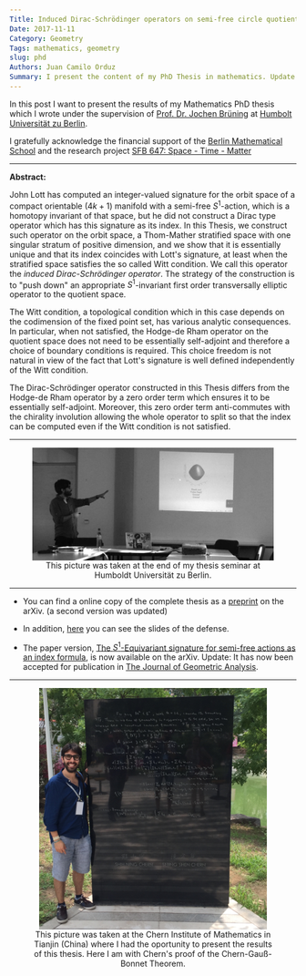 ```yaml
---
Title: Induced Dirac-Schrödinger operators on semi-free circle quotients
Date: 2017-11-11
Category: Geometry
Tags: mathematics, geometry
slug: phd
Authors: Juan Camilo Orduz
Summary: I present the content of my PhD Thesis in mathematics. Update: It has now been accepted for publication in The Journal of Geometric Analysis.
---
```


In this post I want to present the results of my Mathematics PhD thesis which I wrote under the supervision of [Prof. Dr. Jochen Brüning](https://www2.mathematik.hu-berlin.de/~bruening/) at [Humbolt Universität zu Berlin](https://www.mathematik.hu-berlin.de/de/forschung/forschungsgebiete/geometrische-analysis-und-spektraltheorie).

I gratefully acknowledge the financial support of the [Berlin Mathematical School](http://www.math-berlin.de) and the research project 
[SFB 647: Space - Time - Matter](http://www.raumzeitmaterie.de)

---

**Abstract:**

John Lott has computed an integer-valued signature for the orbit space
of a compact orientable $(4k+1)$ manifold with a semi-free $S^1$-action,
which is a homotopy invariant of that space, but he did not construct
a Dirac type operator which has this signature as its index. In this
Thesis, we construct such operator on the orbit space, a Thom-Mather
stratified space with one singular stratum of positive dimension, and
we show that it is essentially unique and that its index coincides
with Lott's signature, at least when the stratified space satisfies
the so called Witt condition. We call this operator the
*induced Dirac-Schrödinger operator*. The strategy of the construction is
to "push down" an appropriate $S^1$-invariant first order
transversally elliptic operator to the quotient space.

The Witt condition, a topological condition which in this case depends
on the codimension of the fixed point set, has various analytic
consequences.  In particular, when not satisfied, the Hodge-de Rham
operator on the quotient space does not need to be essentially
self-adjoint and therefore a choice of boundary conditions is
required. This choice freedom is not natural in view of the fact that
Lott's signature is well defined independently of the Witt condition.

The Dirac-Schrödinger operator constructed in this Thesis differs
from the Hodge-de Rham operator by a zero order term which ensures it
to be essentially self-adjoint. Moreover, this zero order term
anti-commutes with the chirality involution allowing the whole
operator to split so that the index can be computed even if the Witt
condition is not satisfied.

---

<center><figure>
	<img alt="MyImage" src="images/juan_defense.jpg" align="middle" style="width: 500px;">
	<figcaption>This picture was taken at the end of my thesis seminar at Humboldt Universität zu Berlin.</figcaption>
</figure></center>

---

- You can find a online copy of the complete thesis as a [preprint](https://arxiv.org/abs/1711.04196)
on the arXiv. (a second version was updated)

- In addition, [here]({filename}/documents/defense_orduz.pdf) you can see the slides of the defense. 

- The paper version, [The $S^1$-Equivariant signature for semi-free actions as an index formula](https://arxiv.org/abs/1802.04840), is now available on the arXiv. Update: It has now been accepted for publication in [The Journal of Geometric Analysis](https://link.springer.com/journal/12220).

---

<center><figure>
	<img alt="MyImage" src="images/juan_chern.jpg" align="middle" style="width: 400px;">
	<figcaption>This picture was taken at the Chern Institute of Mathematics in Tianjin (China) where I had the oportunity to present the results of this thesis.
	Here I am with Chern's proof of the Chern-Gauß-Bonnet Theorem.</figcaption>
</figure></center>


